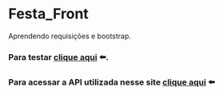 # Festa_Front
Aprendendo requisições e bootstrap.
### Para testar [clique aqui](https://davimdolabella.github.io/Festa_Front/) ⬅️.
### Para acessar a API utilizada nesse site [clique aqui]() ⬅️
